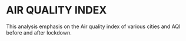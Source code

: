 # AIR QUALITY INDEX 
This analysis emphasis on the Air quality index of various cities and AQI before and after lockdown.
